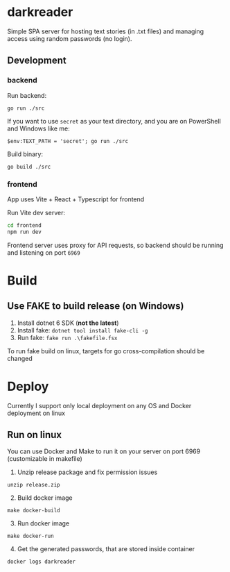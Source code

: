 # darkreader

Simple SPA server for hosting text stories (in .txt files) and managing access using random passwords (no login). 

## Development

### backend

Run backend:

`go run ./src`

If you want to use `secret` as your text directory, and you are on PowerShell and Windows like me:

`$env:TEXT_PATH = 'secret'; go run ./src`

Build binary:

`go build ./src`

### frontend

App uses Vite + React + Typescript for frontend

Run Vite dev server:

```sh
cd frontend
npm run dev
```

Frontend server uses proxy for API requests, so backend should be running and listening on port `6969`

# Build

## Use FAKE to build release (on Windows)

1. Install dotnet 6 SDK (**not the latest**)
2. Install fake: `dotnet tool install fake-cli -g`
3. Run fake: `fake run .\fakefile.fsx`

To run fake build on linux, targets for go cross-compilation should be changed

# Deploy

Currently I support only local deployment on any OS and Docker deployment on linux

## Run on linux

You can use Docker and Make to run it on your server on port 6969 (customizable in makefile)

1. Unzip release package and fix permission issues

```
unzip release.zip
```

2. Build docker image

```
make docker-build
```

3. Run docker image

```
make docker-run
```

4. Get the generated passwords, that are stored inside container

```
docker logs darkreader
```
